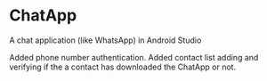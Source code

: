 # ChatApp
A chat application (like WhatsApp) in Android Studio 

Added phone number authentication.
Added contact list adding and verifying if the a contact has downloaded the ChatApp or not.
